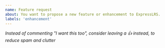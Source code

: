 ```yaml
---
name: Feature request
about: You want to propose a new feature or enhancement to ExpressLRS. 🎉
labels: 'enhancement'
---
```


<!--- Insert your suggestions here -->


*Instead of commenting "I want this too", consider leaving a :+1: instead, to reduce spam and clutter*
